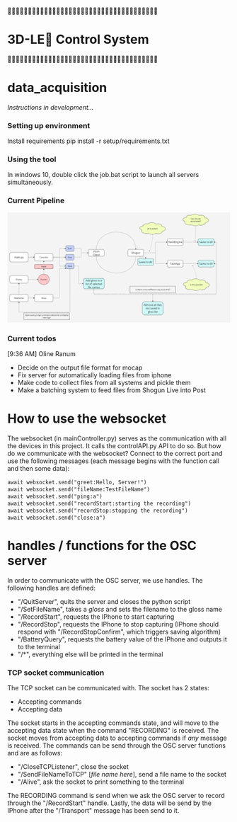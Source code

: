 🍍🍍🍍🍍🍍🍍🍍🍍🍍🍍🍍🍍🍍🍍🍍🍍🍍🍍🍍🍍🍍🍍🍍🍍🍍🍍🍍🍍🍍🍍🍍🍍🍍🍍🍍🍍🍍
# 3D-LE🍍 Control System 
🍍🍍🍍🍍🍍🍍🍍🍍🍍🍍🍍🍍🍍🍍🍍🍍🍍🍍🍍🍍🍍🍍🍍🍍🍍🍍🍍🍍🍍🍍🍍🍍🍍🍍🍍🍍🍍

# data_acquisition

_Instructions in development..._

### Setting up environment
Install requirements
    pip install -r setup/requirements.txt

### Using the tool
In windows 10, double click the job.bat script to launch all servers simultaneously.


### Current Pipeline

![Pipeline](/img/pipeline.png)


### Current todos 
[9:36 AM] Oline Ranum
- Decide on the output file format for mocap 
- Fix server for automatically loading files from iphone 
- Make code to collect files from all systems and pickle them
- Make a batching system to feed files from Shogun Live into Post 

# How to use the websocket
The websocket (in mainController.py) serves as the communication with all the devices in this project. It calls the controlAPI.py API to do so. But how do we communicate with the websocket? Connect to the correct port and use the following messages (each message begins with the function call and then some data):
```
await websocket.send("greet:Hello, Server!")
await websocket.send("fileName:TestFileName")
await websocket.send("ping:a")
await websocket.send("recordStart:starting the recording")
await websocket.send("recordStop:stopping the recording")
await websocket.send("close:a")
```


# handles / functions for the OSC server
In order to communicate with the OSC server, we use handles. The following handles are defined:
- "/QuitServer", quits the server and closes the python script
- "/SetFileName", takes a _gloss_ and sets the filename to the gloss name
- "/RecordStart", requests the IPhone to start capturing
-  "/RecordStop", requests the IPhone to stop capturing (IPhone should respond with "/RecordStopConfirm", which triggers saving algorithm)
- "/BatteryQuery", requests the battery value of the IPhone and outputs it to the terminal
- "/*", everything else will be printed in the terminal

### TCP socket communication
The TCP socket can be communicated with. The socket has 2 states:
- Accepting commands
- Accepting data

The socket starts in the accepting commands state, and will move to the accepting data state when the command "RECORDING" is received. The socket moves from accepting data to accepting commands if _any_ message is received.
The commands can be send through the OSC server functions and are as follows:
- "/CloseTCPListener", close the socket
- "/SendFileNameToTCP" [_file name here_], send a file name to the socket
- "/Alive", ask the socket to print something to the terminal

The RECORDING command is send when we ask the OSC server to record through the "/RecordStart" handle.
Lastly, the data will be send by the IPhone after the "/Transport" message has been send to it.
